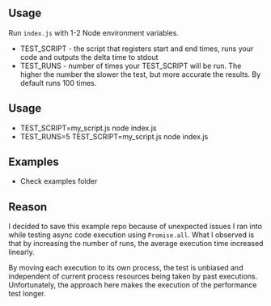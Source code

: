 ## Usage
Run `index.js` with 1-2 Node environment variables.
- TEST_SCRIPT - the script that registers start and end times, runs your code and outputs the delta time to stdout
- TEST_RUNS - number of times your TEST_SCRIPT will be run. The higher the number the slower the test, but more accurate the results. By default runs 100 times.

## Usage
- TEST_SCRIPT=my_script.js node index.js
- TEST_RUNS=5 TEST_SCRIPT=my_script.js node index.js

## Examples
- Check examples folder

## Reason
I decided to save this example repo because of unexpected issues I ran into while testing async code execution using `Promise.all`. What I observed is that by increasing the number of runs, the average execution time increased linearly.

By moving each execution to its own process, the test is unbiased and independent of current process resources being taken by past executions. Unfortunately, the approach here makes the execution of the performance test longer.
